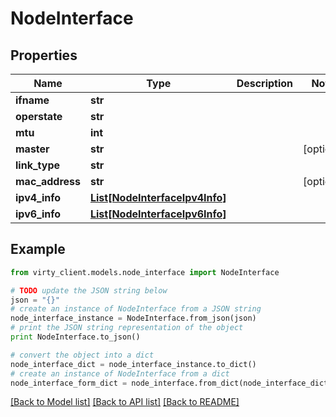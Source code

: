 # NodeInterface


## Properties

Name | Type | Description | Notes
------------ | ------------- | ------------- | -------------
**ifname** | **str** |  | 
**operstate** | **str** |  | 
**mtu** | **int** |  | 
**master** | **str** |  | [optional] 
**link_type** | **str** |  | 
**mac_address** | **str** |  | [optional] 
**ipv4_info** | [**List[NodeInterfaceIpv4Info]**](NodeInterfaceIpv4Info.md) |  | 
**ipv6_info** | [**List[NodeInterfaceIpv6Info]**](NodeInterfaceIpv6Info.md) |  | 

## Example

```python
from virty_client.models.node_interface import NodeInterface

# TODO update the JSON string below
json = "{}"
# create an instance of NodeInterface from a JSON string
node_interface_instance = NodeInterface.from_json(json)
# print the JSON string representation of the object
print NodeInterface.to_json()

# convert the object into a dict
node_interface_dict = node_interface_instance.to_dict()
# create an instance of NodeInterface from a dict
node_interface_form_dict = node_interface.from_dict(node_interface_dict)
```
[[Back to Model list]](../README.md#documentation-for-models) [[Back to API list]](../README.md#documentation-for-api-endpoints) [[Back to README]](../README.md)


